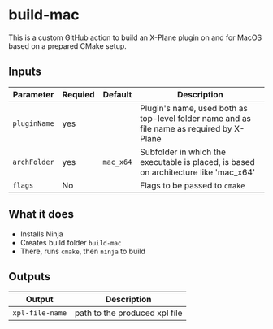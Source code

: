 # build-mac

This is a custom GitHub action to build an X-Plane plugin on and for MacOS based on a prepared CMake setup.

## Inputs

Parameter|Requied|Default|Description
---------|-------|-------|------------
`pluginName`|yes||Plugin's name, used both as top-level folder name and as file name as required by X-Plane
`archFolder`|yes|`mac_x64`|Subfolder in which the executable is placed, is based on architecture like 'mac_x64'
`flags`|No||Flags to be passed to `cmake`

## What it does

- Installs Ninja
- Creates build folder `build-mac`
- There, runs `cmake`, then `ninja` to build

## Outputs

Output|Description
------|-----------
`xpl-file-name`|path to the produced xpl file
